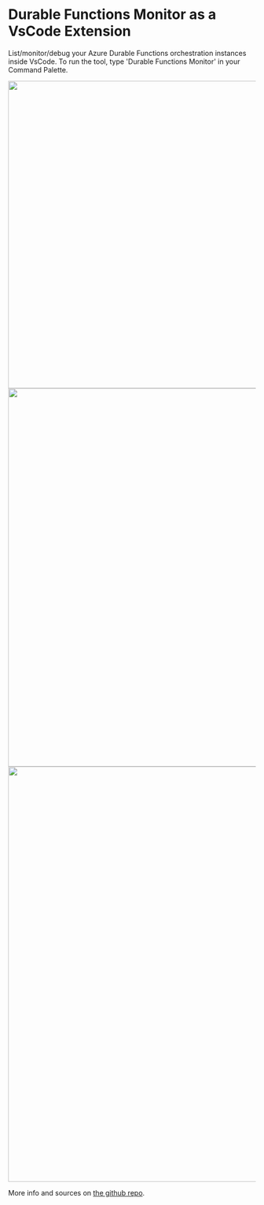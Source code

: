 # Durable Functions Monitor as a VsCode Extension

List/monitor/debug your Azure Durable Functions orchestration instances inside VsCode.
To run the tool, type 'Durable Functions Monitor' in your Command Palette.

<img src="https://raw.githubusercontent.com/scale-tone/DurableFunctionsMonitor/master/readme/screenshots/vscodeext-command-palette.png" width="624">

<img src="https://raw.githubusercontent.com/scale-tone/DurableFunctionsMonitor/master/readme/screenshots/vscodeext-orchestrations.png" width="768">

<img src="https://raw.githubusercontent.com/scale-tone/DurableFunctionsMonitor/master/readme/screenshots/vscodeext-orchestration.png" width="843">

More info and sources on [the github repo](https://github.com/scale-tone/DurableFunctionsMonitor).